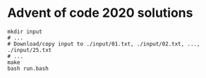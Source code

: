 # Advent of code 2020 solutions

```
mkdir input
# ...
# Download/copy input to ./input/01.txt, ./input/02.txt, ..., ./input/25.txt
# ...
make
bash run.bash
```
